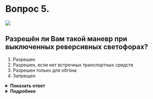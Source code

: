 # Вопрос 5.

![](https://s.drom.ru/i24227/pdd/tickets/2016/1542608550.jpg)

## Разрешён ли Вам такой маневр при выключенных реверсивных светофорах?

1. Разрешен
2. Разрешен, если нет встречных транспортных средств
3. Разрешен только для обгона
4. Запрещен

<details>
<summary><b>Показать ответ</b></summary>
Правильный ответ: 4
</details>
<details>
<summary><b>Подробнее</b></summary>
Прерывистую линию 1.9 горизонтальной разметки, разделяющую транспортные потоки противоположных направлений, при выключенных реверсивных светофорах пересекать ЗАПРЕЩАЕТСЯ.
(«Горизонтальная разметка»)
</details>